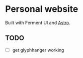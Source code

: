 # Personal website

Built with Ferment UI and [Astro](https://astro.build).

## TODO

- [ ] get glyphhanger working